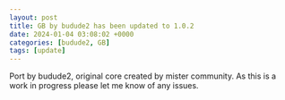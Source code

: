 ```yaml
---
layout: post
title: GB by budude2 has been updated to 1.0.2
date: 2024-01-04 03:08:02 +0000
categories: [budude2, GB]
tags: [update]
---
```

Port by budude2, original core created by mister community. As this is a work in progress please let me know of any issues.
